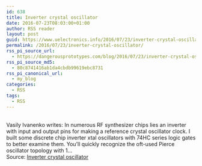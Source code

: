 ```yaml
---
id: 638
title: Inverter crystal oscillator
date: 2016-07-23T08:03:00+01:00
author: RSS reader
layout: post
guid: https://www.uelectronics.info/2016/07/23/inverter-crystal-oscillator/
permalink: /2016/07/23/inverter-crystal-oscillator/
rss_pi_source_url:
  - https://dangerousprototypes.com/blog/2016/07/23/inverter-crystal-oscillator/
rss_pi_source_md5:
  - 80c8741416ab1da4cbdb99619ebc8731
rss_pi_canonical_url:
  - my_blog
categories:
  - RSS
tags:
  - RSS
---
```

&#013;  
Vasily Ivanenko writes: In numerous RF synthesizer chips lies an inverter with input and output pins for making a reference crystal oscillator clock. I built some discrete chip inverter xtal oscillators with 74HC series logic gates to better examine them. You’ll quickly recognize the oft-used Pierce oscillator topology with 1…&#013;  
Source: <a href="https://dangerousprototypes.com/blog/2016/07/23/inverter-crystal-oscillator/" target="_blank">Inverter crystal oscillator</a>
